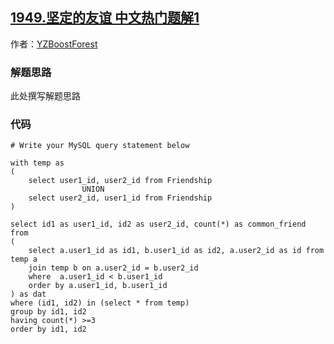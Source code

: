 ## [1949.坚定的友谊 中文热门题解1](https://leetcode.cn/problems/strong-friendship/solutions/100000/unionhaving-by-yzboostforest-pait)

作者：[YZBoostForest](https://leetcode.cn/u/YZBoostForest)

### 解题思路
此处撰写解题思路

### 代码

```mysql
# Write your MySQL query statement below

with temp as 
(
    select user1_id, user2_id from Friendship
                UNION
    select user2_id, user1_id from Friendship
)

select id1 as user1_id, id2 as user2_id, count(*) as common_friend from
(
    select a.user1_id as id1, b.user1_id as id2, a.user2_id as id from temp a
    join temp b on a.user2_id = b.user2_id
    where  a.user1_id < b.user1_id
    order by a.user1_id, b.user1_id
) as dat
where (id1, id2) in (select * from temp)
group by id1, id2
having count(*) >=3
order by id1, id2
```